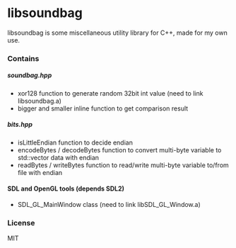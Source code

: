 libsoundbag
====
libsoundbag is some miscellaneous utility library for C++, made for my own use.

### Contains

##### soundbag.hpp

- xor128 function to generate random 32bit int value (need to link libsoundbag.a)
- bigger and smaller inline function to get comparison result

##### bits.hpp

- isLittleEndian function to decide endian
- encodeBytes / decodeBytes function to convert multi-byte variable to std::vector<byte> data with endian
- readBytes / writeBytes function to read/write multi-byte variable to/from file with endian

#### SDL and OpenGL tools (depends SDL2)

- SDL_GL_MainWindow class (need to link libSDL_GL_Window.a)

### License
MIT